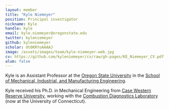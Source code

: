 ```yaml
---
layout: member
title: "Kyle Niemeyer"
position: Principal investigator
nickname: Kyle
handle: kyle
email: kyle.niemeyer@oregonstate.edu
twitter: kyleniemeyer
github: kyleniemeyer
scholar: dt0KRYoAAAAJ
image: /assets/images/team/kyle-niemeyer-web.jpg
cv: https://github.com/kyleniemeyer/cv/raw/gh-pages/KE_Niemeyer_CV.pdf
alum: false
---
```

Kyle is an Assistant Professor at the [Oregon State University] in the [School of Mechanical, Industrial, and Manufacturing Engineering].

Kyle received his Ph.D. in Mechanical Engineering from [Case Western Reserve University], working with the [Combustion Diagnostics Laboratory] (now at the University of Connecticut).


[Oregon State University]: http://oregonstate.edu/
[School of Mechanical, Industrial, and Manufacturing Engineering]: http://mime.oregonstate.edu
[Case Western Reserve University]: https://case.edu
[Combustion Diagnostics Laboratory]: http://combdiaglab.engr.uconn.edu
